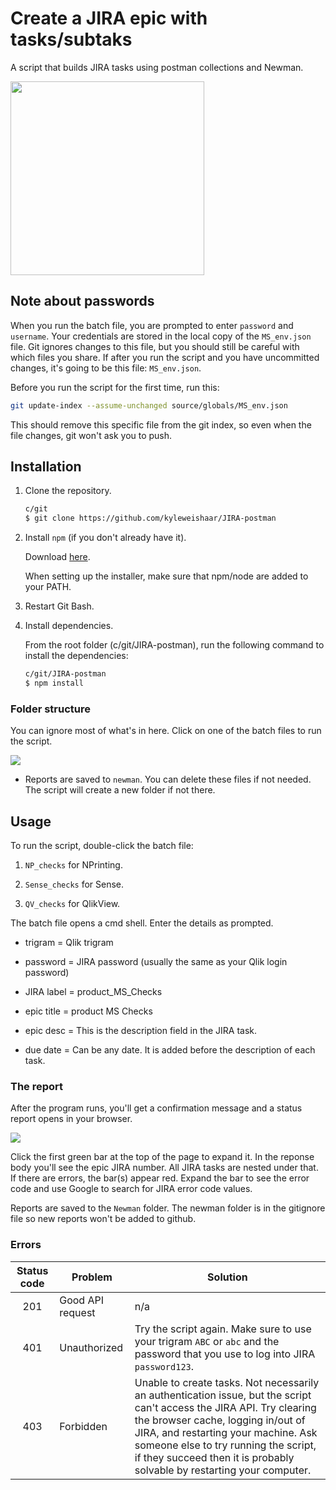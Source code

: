 # Create a JIRA epic with tasks/subtaks

A script that builds JIRA tasks using postman collections and Newman. 

<img src="https://i.imgur.com/z0s4jc8.jpg" display="inline-block" width="310px" height="auto">

## Note about passwords

When you run the batch file, you are prompted to enter `password` and `username`. Your credentials are stored in the local copy of the `MS_env.json` file. Git ignores changes to this file, but you should still be careful with which files you share. If after you run the script and you have uncommitted changes, it's going to be this file: `MS_env.json`.

Before you run the script for the first time, run this:

```bash
git update-index --assume-unchanged source/globals/MS_env.json
```

This should remove this specific file from the git index, so even when the file changes, git won't ask you to push.

## Installation

1. Clone the repository.

    ```bash
    c/git
    $ git clone https://github.com/kyleweishaar/JIRA-postman
    ```

1. Install `npm` (if you don't already have it).

    Download [here](https://www.npmjs.com/get-npm).
    
    When setting up the installer, make sure that npm/node are added to your PATH.
    
1. Restart Git Bash.

1. Install dependencies.

    From the root folder (c/git/JIRA-postman), run the following command to install the dependencies:

    ```bash
    c/git/JIRA-postman
    $ npm install
    ```

### Folder structure

You can ignore most of what's in here. Click on one of the batch files to run the script.

<img src="https://i.imgur.com/ZtYP9ah.png">

- Reports are saved to `newman`. You can delete these files if not needed. The script will create a new folder if not there.

## Usage

To run the script, double-click the batch file:

1. `NP_checks` for NPrinting.

1. `Sense_checks` for Sense.

1. `QV_checks` for QlikView.

The batch file opens a cmd shell. Enter the details as prompted.

- trigram = Qlik trigram

- password = JIRA password (usually the same as your Qlik login password)

- JIRA label = product_MS_Checks

- epic title = product MS Checks

- epic desc = This is the description field in the JIRA task.

- due date = Can be any date. It is added before the description of each task.

### The report

After the program runs, you'll get a confirmation message and a status report opens in your browser.

<img src="https://i.imgur.com/a2mGUj5.png">

Click the first green bar at the top of the page to expand it. In the reponse body you'll see the epic JIRA number. All JIRA tasks are nested under that. If there are errors, the bar(s) appear red. Expand the bar to see the error code and use Google to search for JIRA error code values.

Reports are saved to the `Newman` folder. The newman folder is in the gitignore file so new reports won't be added to github.

### Errors

|Status code|Problem|Solution|
|:---:|---|---|
|201|Good API request|n/a|
|401|Unauthorized|Try the script again. Make sure to use your trigram `ABC` or `abc` and the password that you use to log into JIRA `password123`.|
|403|Forbidden|Unable to create tasks. Not necessarily an authentication issue, but the script can't access the JIRA API. Try clearing the browser cache, logging in/out of JIRA, and restarting your machine. Ask someone else to try running the script, if they succeed then it is probably solvable by restarting your computer.|

